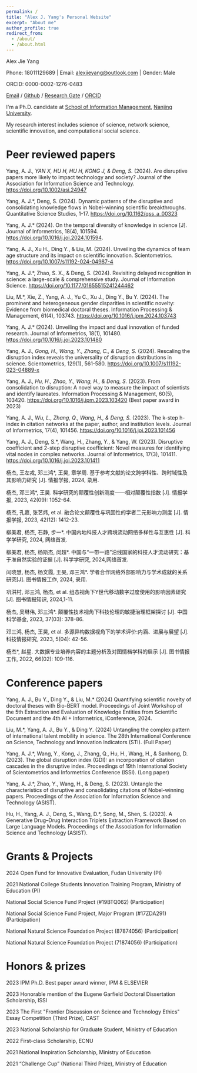 ```yaml
---
permalink: /
title: "Alex J. Yang's Personal Website"
excerpt: "About me"
author_profile: true
redirect_from: 
  - /about/
  - /about.html
---
```

Alex Jie Yang

Phone: 18011129689 | Email: alexjieyang@outlook.com | Gender: Male

ORCID: 0000-0002-1276-0483

[Email](alexjieyang@outlook.com) / [Github](https://github.com/AlexJieYang) / [Research Gate](https://www.researchgate.net/profile/Alex-Yang-36) / [ORCID](https://orcid.org/0000-0002-1276-0483)

I'm a Ph.D. candidate at [School of Information Management](https://im.nju.edu.cn/imeng/main.htm), [Nanjing University](https://njunju.nju.edu.cn/EN/main.htm).

My research interest includes science of science, network science, scientific innovation, and computational social science.


Peer reviewed papers
======
Yang, A. J.*, YAN X, HU H, HU H, KONG J, & Deng, S.* (2024). Are disruptive papers more likely to impact technology and society? Journal of the Association for Information Science and Technology. https://doi.org/10.1002/asi.24947

Yang, A. J.*, Deng, S. (2024). Dynamic patterns of the disruptive and consolidating knowledge flows in Nobel-winning scientific breakthroughs. Quantitative Science Studies, 1-17. https://doi.org/10.1162/qss_a_00323

Yang, A. J.* (2024). On the temporal diversity of knowledge in science [J]. Journal of Informetrics, 18(4), 101594. https://doi.org/10.1016/j.joi.2024.101594.

Yang, A. J., Xu H., Ding Y., & Liu, M. (2024). Unveiling the dynamics of team age structure and its impact on scientific innovation. Scientometrics. https://doi.org/10.1007/s11192-024-04987-4

Yang, A. J.*, Zhao, S. X., & Deng, S. (2024). Revisiting delayed recognition in science: a large-scale & comprehensive study. Journal of Information Science. https://doi.org/10.1177/01655515241244462

Liu, M.*, Xie, Z., Yang, A. J., Yu C., Xu J., Ding Y., Bu Y. (2024). The prominent and heterogeneous gender disparities in scientific novelty: Evidence from biomedical doctoral theses. Information Processing & Management, 61(4), 103743. https://doi.org/10.1016/j.ipm.2024.103743

Yang, A. J.* (2024). Unveiling the impact and dual innovation of funded research. Journal of Informetrics, 18(1), 101480. https://doi.org/10.1016/j.joi.2023.101480 

Yang, A. J.*, Gong, H., Wang, Y., Zhang, C., & Deng, S.* (2024). Rescaling the disruption index reveals the universality of disruption distributions in science. Scientometrics, 129(1), 561-580. https://doi.org/10.1007/s11192-023-04889-x 

Yang, A. J.*, Hu, H., Zhao, Y., Wang, H., & Deng, S.* (2023). From consolidation to disruption: A novel way to measure the impact of scientists and identify laureates. Information Processing & Management, 60(5), 103420. https://doi.org/10.1016/j.ipm.2023.103420 (Best paper award in 2023)

Yang, A. J.*, Wu, L., Zhang, Q., Wang, H., & Deng, S.* (2023). The k-step h-index in citation networks at the paper, author, and institution levels. Journal of Informetrics, 17(4), 101456. https://doi.org/10.1016/j.joi.2023.101456

Yang, A. J., Deng, S.*, Wang, H., Zhang, Y., & Yang, W. (2023). Disruptive coefficient and 2-step disruptive coefficient: Novel measures for identifying vital nodes in complex networks. Journal of Informetrics, 17(3), 101411. https://doi.org/10.1016/j.joi.2023.101411 

杨杰, 王左戎, 邓三鸿*, 王昊, 章学周. 基于参考文献的论文跨学科性、跨时域性及其影响力研究 [J]. 情报学报, 2024, 录用.

杨杰, 邓三鸿*, 王昊. 科学研究的颠覆性创新测度——相对颠覆性指数 [J]. 情报学报, 2023, 42(09): 1052-64.

杨杰, 孔嘉, 张艺炜, et al. 融合论文颠覆性与巩固性的学者二元影响力测度 [J]. 情报学报, 2023, 42(12): 1412-23.

柳美君, 杨杰, 石静, 步一*. 中国内地科技人才跨境流动网络多样性与互惠性 [J]. 科学学研究, 2024, 网络首发.

柳美君, 杨杰, 杨斯杰, 闵超*. 中国与“一带一路”沿线国家的科技人才流动研究：基于准自然实验的证据 [J]. 科学学研究, 2024,网络首发.

闫晓慧, 杨杰, 杨文霞, 王昊, 邓三鸿*. 学者合作网络外部影响力与学术成就的关系研究[J]. 图书情报工作, 2024, 录用.

巩洪村, 邓三鸿, 杨杰, et al. 组态视角下Y世代移动数字过度使用的影响因素研究 [J]. 图书情报知识, 2024,1-11.

杨杰, 吴琳伟, 邓三鸿*. 颠覆性技术视角下科技伦理的敏捷治理框架探讨 [J]. 中国科学基金, 2023, 37(03): 378-86.

邓三鸿, 杨杰, 王昊, et al. 多源异构数据视角下的学术评价:内涵、进展与展望 [J]. 科技情报研究, 2023, 5(04): 42-56.

杨杰*, 赵星. 大数据专业培养内容的主题分析及对图情档学科的启示 [J]. 图书情报工作, 2022, 66(02): 109-116.

Conference papers
======
Yang, A. J., Bu Y., Ding Y., & Liu, M.* (2024) Quantifying scientific novelty of doctoral theses with Bio-BERT model. Proceedings of Joint Workshop of the 5th Extraction and Evaluation of Knowledge Entities from Scientific Document and the 4th AI + Informetrics, iConference, 2024.

Liu, M.*, Yang, A. J., Bu Y., & Ding Y. (2024) Untangling the complex pattern of international talent mobility in science. The 28th International Conference on Science, Technology and Innovation Indicators (STI). (Full Paper)

Yang, A. J.*, Wang, Y., Kong, J., Zhang, Q., Hu, H., Wang, H., & Sanhong, D. (2023). The global disruption index (GDI): an incorporation of citation cascades in the disruptive index. Proceedings of 19th International Society of Scientometrics and Informetrics Conference (ISSI). (Long paper)

Yang, A. J.*, Zhao, Y., Wang, H., & Deng, S. (2023). Untangle the characteristics of disruptive and consolidating citations of Nobel-winning papers. Proceedings of the Association for Information Science and Technology (ASIST).

Hu, H., Yang, A. J., Deng, S., Wang, D.*, Song, M., Shen, S. (2023). A Generative Drug–Drug Interaction Triplets Extraction Framework Based on Large Language Models. Proceedings of the Association for Information Science and Technology (ASIST).

Grants & Projects
======
2024 Open Fund for Innovative Evaluation, Fudan University (PI)

2021 National College Students Innovation Training Program, Ministry of Education (PI)

National Social Science Fund Project (#19BTQ062) (Participation)

National Social Science Fund Project, Major Program (#17ZDA291) (Participation)

National Natural Science Foundation Project (87874056) (Participation)

National Natural Science Foundation Project (71874056) (Participation)

Honors & prizes
======
2023 IPM Ph.D. Best paper award winner, IPM & ELSEVIER

2023 Honorable mention of the Eugene Garfield Doctoral Dissertation Scholarship, ISSI

2023 The First "Frontier Discussion on Science and Technology Ethics" Essay Competition (Third Prize), CAST

2023 National Scholarship for Graduate Student, Ministry of Education

2022 First-class Scholarship, ECNU

2021 National Inspiration Scholarship, Ministry of Education

2021 “Challenge Cup” (National Third Prize), Ministry of Education
